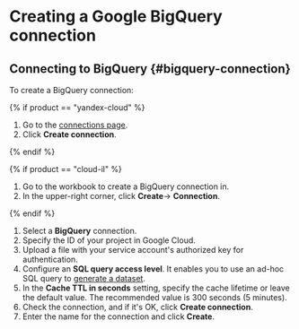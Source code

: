 # Creating a Google BigQuery connection

## Connecting to BigQuery {#bigquery-connection}

To create a BigQuery connection:

{% if product == "yandex-cloud" %}

1. Go to the [connections page](https://datalens.yandex.ru/connections).
1. Click **Create connection**.

{% endif %}

{% if product == "cloud-il" %}

1. Go to the workbook to create a BigQuery connection in.
1. In the upper-right corner, click **Create**→ **Connection**.

{% endif %}

1. Select a **BigQuery** connection.
1. Specify the ID of your project in Google Cloud.
1. Upload a file with your service account's authorized key for authentication.
1. Configure an **SQL query access level**. It enables you to use an ad-hoc SQL query to [generate a dataset](../../concepts/dataset/settings.md#sql-request-in-datatset).
1. In the **Cache TTL in seconds** setting, specify the cache lifetime or leave the default value. The recommended value is 300 seconds (5 minutes).
1. Check the connection, and if it's OK, click **Create connection**.
1. Enter the name for the connection and click **Create**.